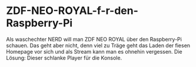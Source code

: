 # ZDF-NEO-ROYAL-f-r-den-Raspberry-Pi
Als waschechter NERD will man ZDF NEO ROYAL über den Raspberry-Pi schauen. Das geht aber nicht, denn viel zu Träge geht das Laden der fiesen Homepage vor sich und als Stream kann man es ohnehin vergessen. Die Lösung: Dieser schlanke Player für die Konsole.
